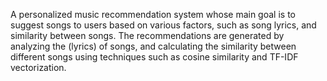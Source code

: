A personalized music recommendation system whose main goal is to suggest songs to users based on various factors, such as song lyrics, and similarity between songs. The recommendations are generated by analyzing the (lyrics) of songs, and calculating the similarity between different songs using techniques such as cosine similarity and TF-IDF vectorization.
